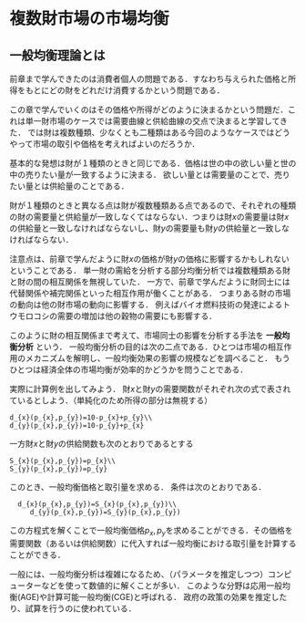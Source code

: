 # 複数財市場の市場均衡

## 一般均衡理論とは 
前章まで学んできたのは消費者個人の問題である．すなわち与えられた価格と所得をもとにどの財をどれだけ消費するかという問題である．

この章で学んでいくのはその価格や所得がどのように決まるかという問題だ．これは単一財市場のケースでは需要曲線と供給曲線の交点で決まると学習してきた．
では財は複数種類、少なくとも二種類はある今回のようなケースではどうやって市場の取引や価格を考えればよいのだろうか．

基本的な発想は財が１種類のときと同じである．価格は世の中の欲しい量と世の中の売りたい量が一致するように決まる．
欲しい量とは需要量のことで、売りたい量とは供給量のことである．

財が１種類のときと異なる点は財が複数種類ある点であるので、それぞれの種類の財の需要量と供給量が一致しなくてはならない．つまりは財$x$の需要量は財$x$の供給量と一致しなければならないし、財$y$の需要量も財$y$の供給量と一致しなければならない．

注意点は、前章で学んだように財$x$の価格が財$y$の価格に影響するかもしれないということである．
 単一財の需給を分析する部分均衡分析では複数種類ある財と財の間の相互関係を無視していた． 
    一方で、前章で学んだように財同士には代替関係や補完関係といった相互作用が働くことがある．
    つまりある財の市場の動向は他の財市場の動向に影響する．
  例えばバイオ燃料技術の発達によるトウモロコシの需要の増加は他の穀物の需要にも影響する．

このように財の相互関係まで考えて、市場同士の影響を分析する手法を **一般均衡分析** という．
    一般均衡分析の目的は次の二点である．ひとつは市場の相互作用のメカニズムを解明し、一般均衡効果の影響の規模などを調べること．
もうひとつは経済全体の市場均衡が効率的かどうかを問うことである．
 
実際に計算例を出してみよう．
  財$x$と財$y$の需要関数がそれぞれ次の式で表されているとしよう．（単純化のため所得の部分は無視する）
 ```{math}
 d_{x}(p_{x},p_{y})=10-p_{x}+p_{y}\\
 d_{y}(p_{x},p_{y})=10-p_{y}+p_{x}
 ```  
 
  一方財$x$と財$y$の供給関数も次のとおりであるとする
 ```{math}
 S_{x}(p_{x},p_{y})=p_{x}\\
 S_{y}(p_{x},p_{y})=p_{y}
 ``` 
  このとき、一般均衡価格と取引量を求める．
  条件は次のとおりである．
 ```{math}
   d_{x}(p_{x},p_{y})=S_{x}(p_{x},p_{y})\\
      d_{y}(p_{x},p_{y})=S_{y}(p_{x},p_{y})
 ``` 
この方程式を解くことで一般均衡価格$p_x,p_y$を求めることができる．その価格を需要関数（あるいは供給関数）に代入すれば一般均衡における取引量を計算することができる．

 

 
 一般には、一般均衡分析は複雑になるため、（パラメータを推定しつつ）コンピューターなどを使って数値的に解くことが多い．
 このような分野は応用一般均衡(AGE)や計算可能一般均衡(CGE)と呼ばれる． 政府の政策の効果を推定したり、試算を行うのに使われている．
 
  

